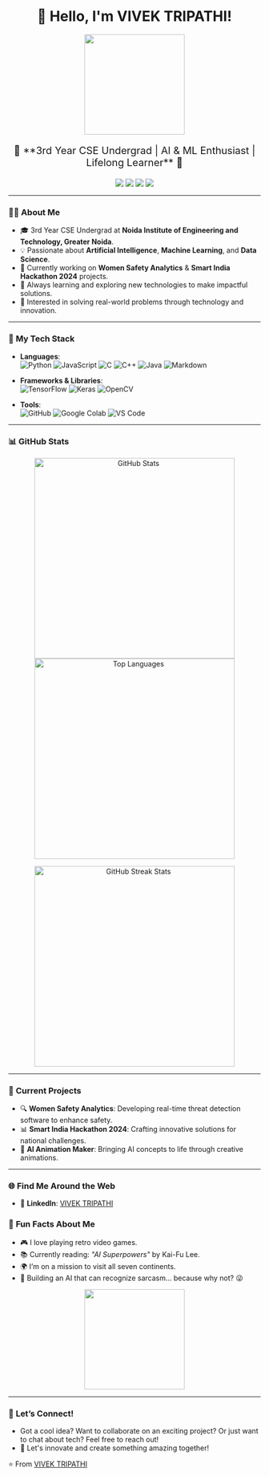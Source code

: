 <h1 align="center">👋 Hello, I'm VIVEK TRIPATHI!</h1>

<p align="center">
  <img src="https://media.giphy.com/media/QssGEmpkyEOhBCb7e1/giphy.gif" width="200"/>
</p>

<p align="center" style="font-size: 20px;">
  🌟 **3rd Year CSE Undergrad | AI & ML Enthusiast | Lifelong Learner** 🌟
</p>

<p align="center">
  <img src="https://komarev.com/ghpvc/?username=Vivek151205&color=blueviolet&style=flat-square">
  <img src="https://img.shields.io/badge/-Deep%20Learning%20Enthusiast-blue?style=flat-square&logo=tensorflow">
  <img src="https://img.shields.io/badge/-Hackathon%20Participant-yellow?style=flat-square&logo=hackthebox">
  <img src="https://img.shields.io/badge/-Java%20Lover-orange?style=flat-square&logo=java">
</p>

---

### 🧑‍💻 **About Me**

- 🎓 3rd Year CSE Undergrad at **Noida Institute of Engineering and Technology, Greater Noida**.
- 💡 Passionate about **Artificial Intelligence**, **Machine Learning**, and **Data Science**.
- 💼 Currently working on **Women Safety Analytics** & **Smart India Hackathon 2024** projects.
- 🌱 Always learning and exploring new technologies to make impactful solutions.
- 🧠 Interested in solving real-world problems through technology and innovation.

---

### 🚀 **My Tech Stack**

- **Languages**:  
  ![Python](https://img.shields.io/badge/Python-3670A0?style=for-the-badge&logo=python&logoColor=ffdd54) ![JavaScript](https://img.shields.io/badge/JavaScript-323330?style=for-the-badge&logo=javascript&logoColor=F7DF1E) ![C](https://img.shields.io/badge/C-00599C?style=for-the-badge&logo=c&logoColor=white) ![C++](https://img.shields.io/badge/C++-00599C?style=for-the-badge&logo=c%2B%2B&logoColor=white) ![Java](https://img.shields.io/badge/Java-ED8B00?style=for-the-badge&logo=java&logoColor=white) ![Markdown](https://img.shields.io/badge/Markdown-000000?style=for-the-badge&logo=markdown&logoColor=white)

- **Frameworks & Libraries**:  
  ![TensorFlow](https://img.shields.io/badge/TensorFlow-FF6F00?style=for-the-badge&logo=tensorflow&logoColor=white) ![Keras](https://img.shields.io/badge/Keras-D00000?style=for-the-badge&logo=keras&logoColor=white) ![OpenCV](https://img.shields.io/badge/OpenCV-5C3EE8?style=for-the-badge&logo=opencv&logoColor=white)

- **Tools**:  
  ![GitHub](https://img.shields.io/badge/GitHub-181717?style=for-the-badge&logo=github&logoColor=white) ![Google Colab](https://img.shields.io/badge/Google%20Colab-F9AB00?style=for-the-badge&logo=google-colab&logoColor=white) ![VS Code](https://img.shields.io/badge/VS%20Code-0078d7?style=for-the-badge&logo=visual-studio-code&logoColor=white)

---

### 📊 **GitHub Stats**

<p align="center">
  <img src="https://github-readme-stats.vercel.app/api?username=Vivek151205&show_icons=true&theme=radical" alt="GitHub Stats" width="400"/>
  <img src="https://github-readme-stats.vercel.app/api/top-langs/?username=Vivek151205&layout=compact&theme=radical" alt="Top Languages" width="400"/>
</p>

<p align="center">
  <img src="https://github-readme-streak-stats.herokuapp.com/?user=Vivek151205&theme=radical&hide_border=true" alt="GitHub Streak Stats" width="400"/>
</p>

---

### 🌱 **Current Projects**

- 🔍 **Women Safety Analytics**: Developing real-time threat detection software to enhance safety.
- 📊 **Smart India Hackathon 2024**: Crafting innovative solutions for national challenges.
- 🤖 **AI Animation Maker**: Bringing AI concepts to life through creative animations.

---

### 🌐 **Find Me Around the Web**

- 💬 **LinkedIn**: [VIVEK TRIPATHI](https://www.linkedin.com/in/vivek-tripathi-319677249/)  


### 🎉 **Fun Facts About Me**

- 🎮 I love playing retro video games.
- 📚 Currently reading: *"AI Superpowers"* by Kai-Fu Lee.
- 🌍 I’m on a mission to visit all seven continents.
- 🤖 Building an AI that can recognize sarcasm... because why not? 😜

<p align="center">
  <img src="https://media.giphy.com/media/l1J9u3TZfpmeDLkD6/giphy.gif" width="200"/>
</p>

---

### 💌 **Let’s Connect!**

- Got a cool idea? Want to collaborate on an exciting project? Or just want to chat about tech? Feel free to reach out!  
- 🚀 Let's innovate and create something amazing together!

⭐️ From [VIVEK TRIPATHI](https://github.com/Vivek151205)
